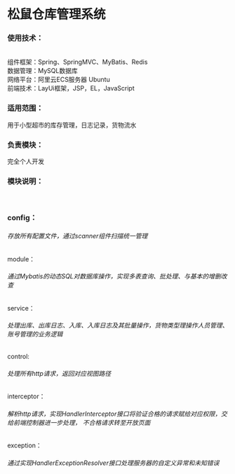 <h1>松鼠仓库管理系统</h1>
<h3>使用技术：</h3> <br>
 组件框架：Spring、SpringMVC、MyBatis、Redis<br>
 数据管理：MySQL数据库<br>
 网络平台：阿里云ECS服务器 Ubuntu<br>
 前端技术：LayUi框架，JSP，EL，JavaScript<br>
<h3>适用范围：</h3>用于小型超市的库存管理，日志记录，货物流水<br>
<h3>负责模块：</h3>完全个人开发<br>
<h3>模块说明：<h3><br>
<p>config：<h6>存放所有配置文件，通过scanner组件扫描统一管理</h6></p>
<p>module：<h6>通过Mybatis的动态SQL对数据库操作，实现多表查询、批处理、与基本的增删改查</h6></p>
<p>service：<h6>处理出库、出库日志、入库、入库日志及其批量操作，货物类型理操作人员管理、账号管理的业务逻辑</h6></p>
<p>control:<h6>处理所有http请求，返回对应视图路径</h6></p>
<p>interceptor：<h6>解析http请求，实现HandlerInterceptor接口将验证合格的请求赋给对应权限，交给前端控制器进一步处理， 不合格请求转至开放页面</h6></p>
<p>exception：<h6>通过实现HandlerExceptionResolver接口处理服务器的自定义异常和未知错误</h6></p>

